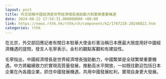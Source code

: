 ```yaml
---
layout: post
title: 外交部稱中國經濟是世界經濟增長強勁動力和繁榮重要機遇
date: 2024-08-22 17:54:31.000000000 +08:00
link: https://news.rthk.hk/rthk/ch/component/k2/1767228-20240822.htm
categories: rthk
---
```


在北京，外交部回應記者有關日本駐華大使金杉憲治稱日本應最大限度用好中國經濟機遇的提問，發言人毛寧表示，金杉的觀點客觀和有建設性。

毛寧指出，中國經濟增長是世界經濟增長強勁動力，中國繁榮是全球繁榮重要機遇。中方將繼續致力於實現高質量發展，推動高水平開放，一如既往歡迎包括日本企業在內各國企業，抓住中國發展機遇，共用中國發展紅利，實現自身更大發展。
